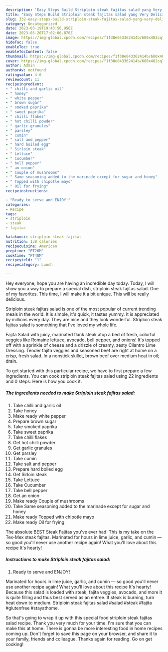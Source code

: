 ```yaml
---
description: "Easy Steps Build Striploin steak fajitas salad yang Very Delicious"
title: "Easy Steps Build Striploin steak fajitas salad yang Very Delicious"
slug: 332-easy-steps-build-striploin-steak-fajitas-salad-yang-very-delicious
category: Uncategorized
date: 2023-03-19T19:43:56.956Z
date: 2023-05-20T17:02:06.870Z
image: https://img-global.cpcdn.com/recipes/f1f38e043362414b/680x482cq70/striploin-steak-fajitas-salad-recipe-main-photo.jpg
hideToc: false
enableToc: true
enableTocContent: false
thumbnail: https://img-global.cpcdn.com/recipes/f1f38e043362414b/680x482cq70/striploin-steak-fajitas-salad-recipe-main-photo.jpg
cover: https://img-global.cpcdn.com/recipes/f1f38e043362414b/680x482cq70/striploin-steak-fajitas-salad-recipe-main-photo.jpg
author: Admin
authorAv: notfound
ratingvalue: 4.6
reviewcount: 11
recipeingredient:
- " chilli and garlic oil"
- " honey"
- " white pepper"
- " brown sugar"
- " smoked paprika"
- " sweet paprika"
- " chilli flakes"
- " hot chilli powder"
- " garlic granules"
- " parsley"
- " cumin"
- " salt and pepper"
- " hard boiled egg"
- " Sirloin steak"
- " Lettuce"
- " Cucumber"
- " bell pepper"
- " an onion"
- " Couple of mushrooms"
- " Same seasoning added to the marinade except for sugar and honey"
- " Topped with chipotle mayo"
- " Oil for frying"
recipeinstructions:

- "Ready to serve and ENJOY!"
categories:
- Recipe
tags:
- striploin
- steak
- fajitas

katakunci: striploin steak fajitas 
nutrition: 138 calories
recipecuisine: American
preptime: "PT26M"
cooktime: "PT48M"
recipeyield: "1"
recipecategory: Lunch

---
```



Hey everyone, hope you are having an incredible day today. Today, I will show you a way to prepare a special dish, striploin steak fajitas salad. One of my favorites. This time, I will make it a bit unique. This will be really delicious.

Striploin steak fajitas salad is one of the most popular of current trending meals in the world. It is simple, it's quick, it tastes yummy. It is appreciated by millions every day. They are nice and they look wonderful. Striploin steak fajitas salad is something that I've loved my whole life.

Fajita Salad with juicy, marinated flank steak atop a bed of fresh, colorful veggies like Romaine lettuce, avocado, bell pepper, and onions! It&#39;s topped off with a sprinkle of cheese and a drizzle of creamy, zesty Cilantro Lime Dressing. Tender fajita veggies and seasoned beef are right at home on a crisp, fresh salad. In a nonstick skillet, brown beef over medium heat in oil; drain.


To get started with this particular recipe, we have to first prepare a few ingredients. You can cook striploin steak fajitas salad using 22 ingredients and 0 steps. Here is how you cook it.

<!--inarticleads1-->

##### The ingredients needed to make Striploin steak fajitas salad:

1. Take  chilli and garlic oil
1. Take  honey
1. Make ready  white pepper
1. Prepare  brown sugar
1. Take  smoked paprika
1. Take  sweet paprika
1. Take  chilli flakes
1. Get  hot chilli powder
1. Get  garlic granules
1. Get  parsley
1. Take  cumin
1. Take  salt and pepper
1. Prepare  hard boiled egg
1. Get  Sirloin steak
1. Take  Lettuce
1. Take  Cucumber
1. Take  bell pepper
1. Get  an onion
1. Make ready  Couple of mushrooms
1. Take  Same seasoning added to the marinade except for sugar and honey
1. Make ready  Topped with chipotle mayo
1. Make ready  Oil for frying


The absolute BEST Steak Fajitas you&#39;ve ever had! This is my take on the Tex-Mex steak fajitas. Marinated for hours in lime juice, garlic, and cumin — so good you&#39;ll never use another recipe again! What you&#39;ll love about this recipe It&#39;s hearty! 

<!--inarticleads2-->

##### Instructions to make Striploin steak fajitas salad:


1. Ready to serve and ENJOY!

Marinated for hours in lime juice, garlic, and cumin — so good you&#39;ll never use another recipe again! What you&#39;ll love about this recipe It&#39;s hearty! Because this salad is loaded with steak, fajita veggies, avocado, and more it is quite filling and thus best served as an entree. If steak is burning, turn heat down to medium. Striploin steak fajitas salad #salad #steak #fajita #glutenfree #stayathome. 

So that's going to wrap it up with this special food striploin steak fajitas salad recipe. Thank you very much for your time. I'm sure that you can make this at home. There is gonna be more interesting food in home recipes coming up. Don't forget to save this page on your browser, and share it to your family, friends and colleague. Thanks again for reading. Go on get cooking!
